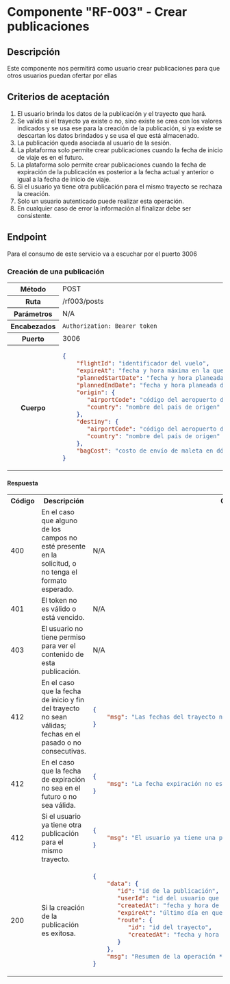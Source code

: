 # Componente "RF-003" - Crear publicaciones

## Descripción
Este componente nos permitirá como usuario crear publicaciones para que otros usuarios puedan ofertar por ellas

## Criterios de aceptación
1. El usuario brinda los datos de la publicación y el trayecto que hará.
2. Se valida si el trayecto ya existe o no, sino existe se crea con los valores indicados y se usa ese para la creación de la publicación, si ya existe se descartan los datos brindados y se usa el que está almacenado.
3. La publicación queda asociada al usuario de la sesión.
4. La plataforma solo permite crear publicaciones cuando la fecha de inicio de viaje es en el futuro.
5. La plataforma solo permite crear publicaciones cuando la fecha de expiración de la publicación es posterior a la fecha actual y anterior o igual a la fecha de inicio de viaje.
6. Si el usuario ya tiene otra publicación para el mismo trayecto se rechaza la creación.
7. Solo un usuario autenticado puede realizar esta operación.
8. En cualquier caso de error la información al finalizar debe ser consistente.

## Endpoint
Para el consumo de este servicio va a escuchar por el puerto 3006

### Creación de una publicación
<table>
<tr>
<th>Método</th>
<td>POST</td>
</tr>
<tr>
<th>Ruta</th>
<td>/rf003/posts</td>
</tr>
<tr>
<th>Parámetros</th>
<td>N/A</td>
</tr>
<tr>
<th>Encabezados</th>
<td><code>Authorization: Bearer token</code></td>
</tr>
<tr>
<th>Puerto</th>
<td>3006</td>
</tr>
<tr>
<th>Cuerpo</th>
<td>

```json
{
    "flightId": "identificador del vuelo",
    "expireAt": "fecha y hora máxima en la que se recibirán ofertas sobre la publicación en formato ISO",
    "plannedStartDate": "fecha y hora planeada de salida del origen en formato ISO",
    "plannedEndDate": "fecha y hora planeada de llegada en formato ISO",
    "origin": {
       "airportCode": "código del aeropuerto de origen",
       "country": "nombre del país de origen"
    },
    "destiny": {
       "airportCode": "código del aeropuerto de origen",
       "country": "nombre del país de origen"
    },
    "bagCost": "costo de envío de maleta en dólares"
}
```

</td>
</tr>
</table>

#### Respuesta
<table>
<tr text-align="center">
<th>Código</th>
<th>Descripción</th>
<th>Cuerpo</th>
</tr>
<tr>
<td>400</td>
<td>En el caso que alguno de los campos no esté presente en la solicitud, o no tenga el formato esperado.</td>
<td>N/A</td>
</tr>
<tr text-align="center">
<td>401</td>
<td>El token no es válido o está vencido.</td>
<td>N/A</td>
</tr>
<tr>
<td>403</td>
<td>El usuario no tiene permiso para ver el contenido de esta publicación.</td>
<td>N/A</td>
</tr>
<tr>
<td>412</td>
<td>En el caso que la fecha de inicio y fin del trayecto no sean válidas; fechas en el pasado o no consecutivas.</td>
<td>

```json
{
    "msg": "Las fechas del trayecto no son válidas"
}
```

</td>
</tr>
<tr>
<td>412</td>
<td>En el caso que la fecha de expiración no sea en el futuro o no sea válida.</td>
<td>

```json
{
    "msg": "La fecha expiración no es válida"
}
```

</td>
</tr>
<tr>
<td>412</td>
<td>Si el usuario ya tiene otra publicación para el mismo trayecto.</td>
<td>

```json
{
    "msg": "El usuario ya tiene una publicación para la misma fecha"
}
```

</td>
</tr>
<tr>
<td>200</td>
<td>Si la creación de la publicación es exitosa.</td>
<td>

```json
{
    "data": {
       "id": "id de la publicación",
       "userId": "id del usuario que crea la publicación",
       "createdAt": "fecha y hora de creación de la publicación en formato ISO",
       "expireAt": "último día en que se reciben ofertas sobre la publicación",
       "route": {
          "id": "id del trayecto",
          "createdAt": "fecha y hora de creación del trayecto en formato ISO"
       }
    },
    "msg": "Resumen de la operación *."
}
```

</td>
</tr>
</table>